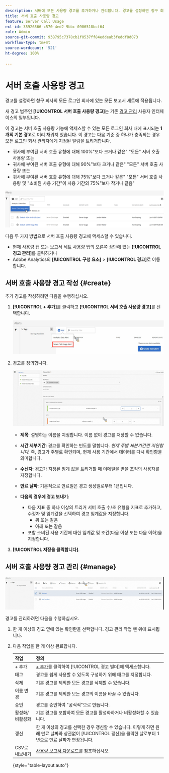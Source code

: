 ```yaml
---
description: 서버에 모든 사용량 경고를 추가하거나 관리합니다. 경고를 설정하면 청구 회사의 모든 로그인 회사에 있는 모든 보고서 세트에 적용됩니다.
title: 서버 호출 사용량 경고
feature: Server Call Usage
exl-id: 35926566-c570-4ed2-9bbc-0906518bcf64
role: Admin
source-git-commit: 938795c7378cb1f0537ff84eddeab3feddf8d073
workflow-type: tm+mt
source-wordcount: '521'
ht-degree: 100%

---
```


# 서버 호출 사용량 경고

경고를 설정하면 청구 회사의 모든 로그인 회사에 있는 모든 보고서 세트에 적용됩니다.

새 경고 범주인 **[!UICONTROL 서버 호출 사용량 경고]**&#x200B;는 기존 [경고 관리](https://experienceleague.adobe.com/docs/analytics/analyze/analysis-workspace/virtual-analyst/intelligent-alerts/intellligent-alerts.html?lang=ko-KR) 사용자 인터페이스의 일부입니다.

이 경고는 서버 호출 사용량 기능에 액세스할 수 있는 모든 로그인 회사 내에 표시되는 **1개의 기본 경고**&#x200B;로 미리 채워져 있습니다. 이 경고는 다음 기준 중 하나가 충족되는 경우 모든 로그인 회사 관리자에게 지정된 알림을 트리거합니다.

* 귀사에 부여된 서버 호출 유형에 대해 100%&quot;보다 크거나 같은&quot; &quot;모든&quot; 서버 호출 사용량 또는
* 귀사에 부여된 서버 호출 유형에 대해 90%&quot;보다 크거나 같은&quot; &quot;모든&quot; 서버 호출 사용량 또는
* 귀사에 부여된 서버 호출 유형에 대해 75%&quot;보다 크거나 같은&quot; &quot;모든&quot; 서버 호출 사용량 및 &quot;소비된 사용 기간&quot;이 사용 기간의 75%&quot;보다 작거나 같음&quot;

![](/help/admin/admin/c-server-call-usage/assets/alerts.png)

다음 두 가지 방법으로 서버 호출 사용량 경고에 액세스할 수 있습니다.

* 현재 사용량 탭 또는 보고서 세트 사용량 탭의 오른쪽 상단에 있는 **[!UICONTROL 경고 관리]**&#x200B;를 클릭하거나
* Adobe Analytics의 **[!UICONTROL 구성 요소]** > **[!UICONTROL 경고]**&#x200B;로 이동합니다.

## 서버 호출 사용량 경고 작성 {#create}

추가 경고를 작성하려면 다음을 수행하십시오.

1. **[!UICONTROL + 추가]**&#x200B;를 클릭하고 **[!UICONTROL 서버 호출 사용량 경고]**&#x200B;를 선택합니다.

   ![](/help/admin/admin/c-server-call-usage/assets/server_call_alert.png)

1. 경고를 정의합니다.

   ![](/help/admin/admin/c-server-call-usage/assets/sc_alert.png)

   * **제목**: 설명하는 이름을 지정합니다. 이름 없이 경고를 저장할 수 없습니다.
   * **시간 세부기간**: 경고를 확인하는 빈도를 말합니다. *현재 주별 세분기간만 지원합니다.* 즉, 경고가 주별로 확인되며, 현재 사용 기간에서 데이터를 다시 확인함을 의미합니다.
   * **수신자**: 경고가 지정된 임계 값을 트리거할 때 이메일을 받을 조직의 사용자를 지정합니다.
   * **만료 날짜**: 기본적으로 만료일은 경고 생성일로부터 1년입니다.
   * **다음의 경우에 경고 보내기**:

      * 다음 지표 중 하나 이상의 트리거
서버 호출 수/초 유형을 지표로 추가하고, 수정자 및 임계값을 선택하여 경고 임계값을 지정합니다.
         * 위 또는 같음
         * 아래 또는 같음
      * 포함
소비된 사용 기간에 대한 임계값 및 조건(다음 이상 또는 다음 이하)을 지정합니다.

1. **[!UICONTROL 저장을 클릭합니다]**.

## 서버 호출 사용량 경고 관리 {#manage}

![](/help/admin/admin/c-server-call-usage/assets/alert_mgmt.png)

경고를 관리하려면 다음을 수행하십시오.

1. 한 개 이상의 경고 옆에 있는 확인란을 선택합니다. 경고 관리 작업 맨 위에 표시됩니다.
1. 다음 작업을 한 개 이상 완료합니다.

   | 작업 | 정의 |
   |--- |--- |
   | + 추가 | [+ 추가](/help/admin/admin/c-server-call-usage/scu-alerts.md)를 클릭하여 [!UICONTROL 경고 빌더]에 액세스합니다. |
   | 태그 | 경고를 쉽게 사용할 수 있도록 구성하기 위해 태그를 지정합니다. |
   | 삭제 | 기본 경고를 제외한 모든 경고를 삭제할 수 있습니다. |
   | 이름 변경 | 기본 경고를 제외한 모든 경고의 이름을 바꿀 수 있습니다. |
   | 승인 | 경고를 승인하여 &quot;공식적&quot;으로 만듭니다. |
   | 활성화/비활성화 | 기본 경고를 포함하여 모든 경고를 활성화하거나 비활성화할 수 있습니다. |
   | 갱신 | 한 개 이상의 경고를 선택한 경우 갱신할 수 있습니다. 이렇게 하면 원래 만료 날짜와 상관없이 [!UICONTROL 갱신]을 클릭한 날로부터 1년으로 만료 날짜가 연장됩니다. |
   | CSV로 내보내기 | [사용량 보고서 다운로드](/help/admin/admin/c-server-call-usage/report-suite-usage.md)를 참조하십시오. |

   {style="table-layout:auto"}
